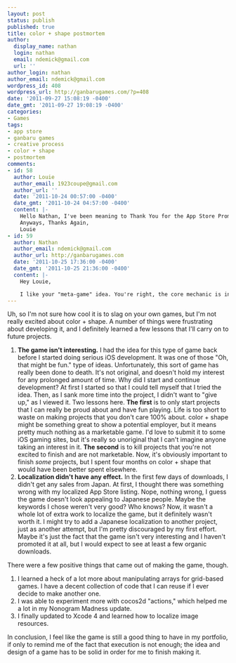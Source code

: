 ```yaml
---
layout: post
status: publish
published: true
title: color + shape postmortem
author:
  display_name: nathan
  login: nathan
  email: ndemick@gmail.com
  url: ''
author_login: nathan
author_email: ndemick@gmail.com
wordpress_id: 408
wordpress_url: http://ganbarugames.com/?p=408
date: '2011-09-27 15:08:19 -0400'
date_gmt: '2011-09-27 19:08:19 -0400'
categories:
- Games
tags:
- app store
- ganbaru games
- creative process
- color + shape
- postmortem
comments:
- id: 58
  author: Louie
  author_email: 1923coupe@gmail.com
  author_url: ''
  date: '2011-10-24 00:57:00 -0400'
  date_gmt: '2011-10-24 04:57:00 -0400'
  content: |-
    Hello Nathan, I've been meaning to Thank You for the App Store Promo Code.  I live in Japan, but my Apple ID account is set up in the US.  I personally think the game itself is very well put together.  The sounds and effects all excellent.  Although I will be honest, I can't seem to play it more than 5-10 minutes at a time.  The excitement factor is not quite there.  It definitely has potential though.  Maybe adding some animated scenes when more than 3 sets are destroyed.  Or a combo count.  Maybe create an interesting plot.  For example, every bar (4 shapes) created fuels a "Train" and you have to reach a predetermined distance, or your train will become consumed by a huge "Monster"?!  Something like that.  I've noticed Japanese like story type games like that.
    Anyways, Thanks Again, 
    Louie
- id: 59
  author: Nathan
  author_email: ndemick@gmail.com
  author_url: http://ganbarugames.com
  date: '2011-10-25 17:36:00 -0400'
  date_gmt: '2011-10-25 21:36:00 -0400'
  content: |-
    Hey Louie,

    I like your "meta-game" idea. You're right, the core mechanic is interesting but just not interesting enough to stand by itself. If I find myself with some free time, I could definitely see myself going back and updating the game enough to where it's playable for longer periods of time.
---
```

<p>Uh, so I'm not sure how cool it is to slag on your own games, but I'm not really excited about color + shape. A number of things were frustrating about developing it, and I definitely learned a few lessons that I'll carry on to future projects.</p>
<ol>
<li><strong>The game isn't interesting.</strong> I had the idea for this type of game back before I started doing serious iOS development. It was one of those "Oh, that might be fun." type of ideas. Unfortunately, this sort of game has really been done to death. It's not original, and doesn't hold my interest for any prolonged amount of time. Why did I start and continue development? At first I started so that I could tell myself that I tried the idea. Then, as I sank more time into the project, I didn't want to "give up," as I viewed it. Two lessons here. <strong>The first</strong> is to only start projects that I can really be proud about and have fun playing. Life is too short to waste on making projects that you don't care 100% about. color + shape might be something great to show a potential employer, but it means pretty much nothing as a marketable game. I'd love to submit it to some iOS gaming sites, but it's really so unoriginal that I can't imagine anyone taking an interest in it. <strong>The second</strong> is to kill projects that you're not excited to finish and are not marketable. Now, it's obviously important to finish <em>some</em> projects, but I spent four months on color + shape that would have been better spent elsewhere.</li>
<li><strong>Localization didn't have any effect.</strong> In the first few days of downloads, I didn't get any sales from Japan. At first, I thought there was something wrong with my localized App Store listing. Nope, nothing wrong, I guess the game doesn't look appealing to Japanese people. Maybe the keywords I chose weren't very good? Who knows? Now, it wasn't a whole lot of extra work to localize the game, but it definitely wasn't worth it. I might try to add a Japanese localization to another project, just as another attempt, but I'm pretty discouraged by my first effort. Maybe it's just the fact that the game isn't very interesting and I haven't promoted it at all, but I would expect to see at least a few organic downloads.</li>
</ol>
<p>There were a few positive things that came out of making the game, though. </p>
<ol>
<li>I learned a heck of a lot more about manipulating arrays for grid-based games. I have a decent collection of code that I can reuse if I ever decide to make another one.</li>
<li>I was able to experiment more with cocos2d "actions," which helped me a lot in my Nonogram Madness update.</li>
<li>I finally updated to Xcode 4 and learned how to localize image resources.</li>
</ol>
<p>In conclusion, I feel like the game is still a good thing to have in my portfolio, if only to remind me of the fact that execution is not enough; the idea and design of a game has to be solid in order for me to finish making it.</p>

